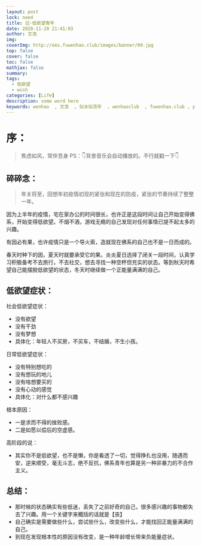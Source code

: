 ```yaml
---
layout: post
lock: need
title: 记-低欲望青年
date: 2020-11-20 21:41:03
author: 文浩
img:
coverImg: http://oes.fuwenhao.club/images/banner/09.jpg
top: false
cover: false
toc: false
mathjax: false
summary:
tags:
  - 低欲望
  - wish
categories: [Life]
description: some word here
keywords: wenhao  , 文浩  , 似水似流年  , wenhaoclub  , fuwenhao.club , plus.fuwenhao.club  ,文浩的博客 , 似水似流年的博客
---
```

# 序：
> 焦虑如风，常伴吾身
> PS：👇背景音乐会自动播放的。不行就戳一下👇
<link rel="stylesheet" href="https://cdn.jsdelivr.net/gh/wenhaoclub/blog-assets/files/js/css/APlayer.min.css">
<script src="https://cdn.jsdelivr.net/gh/wenhaoclub/blog-assets/files/js/APlayer.min.js"></script>
<script src="https://cdn.jsdelivr.net/npm/meting@1.1.0/dist/Meting.min.js"></script>
<div class="aplayer" data-id="22707008" data-server="netease" data-type="song" data-mode="single" data-autoplay="true"></div>


## 碎碎念：
> 年关将至，回想年初疫情初现的紧张和现在的防疫，紧张的节奏持续了整整一年。

因为上半年的疫情，宅在家办公的时间很长，也许正是这段时间让自己开始变得佛系，开始变得低欲望。不烟不酒，游戏无瘾的自己发现对任何事情已提不起太多的兴趣。

有因必有果，也许疫情只是一个导火索，造就现在佛系的自己也不是一日而成的。

春天时种下的因，夏天时就要承受它的果。炎炎夏日选择了闭关一段时间，认真学习积极备考不去旅行，不去社交，想去寻找一种空杯但充实的状态。等到秋天时希望自己能摆脱低欲望的状态，冬天时继续做一个正能量满满的自己。

## 低欲望症状：

社会低欲望症状：
- 没有欲望
- 没有干劲
- 没有梦想
- 具体化：年轻人不买房，不买车，不结婚，不生小孩。

日常低欲望症状：
- 没有特别想吃的
- 没有想玩的地儿
- 没有啥想要买的
- 没有心动的感觉
- 具体化：对什么都不感兴趣

根本原因：
- 一是求而不得的挫败感。
- 二是如愿以偿后的空虚感。

高阶段的说：
- 其实你不是低欲望，也不是懒，你是看透了一切，觉得挣扎也没用，随遇而安，逆来顺受，毫无斗志，绝不反抗，佛系青年也算是另一种非暴力的不合作主义。

## 总结：
- 那时候的状态确实有些低迷，丢失了之前好奇的自己，很多感兴趣的事物都失去了兴趣。用一个关键字来概括的话就是【丧】
- 自己确实是需要做些什么，尝试些什么，改变些什么，才能找回正能量满满的自己。
- 到现在发现根本性的原因没有改变，是一种年龄增长带来负能量症状。

